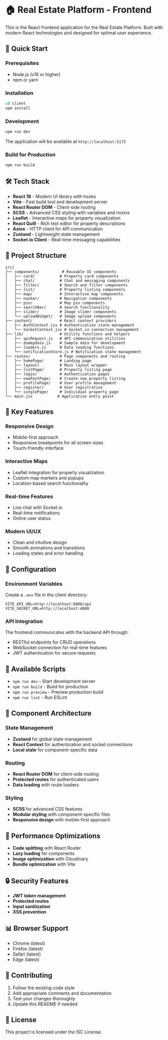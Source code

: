 # 🏠 Real Estate Platform - Frontend

This is the React frontend application for the Real Estate Platform. Built with modern React technologies and designed for optimal user experience.

## 🚀 Quick Start

### Prerequisites
- Node.js (v16 or higher)
- npm or yarn

### Installation
```bash
cd client
npm install
```

### Development
```bash
npm run dev
```

The application will be available at `http://localhost:5173`

### Build for Production
```bash
npm run build
```

## 🛠️ Tech Stack

- **React 18** - Modern UI library with hooks
- **Vite** - Fast build tool and development server
- **React Router DOM** - Client-side routing
- **SCSS** - Advanced CSS styling with variables and mixins
- **Leaflet** - Interactive maps for property visualization
- **React Quill** - Rich text editor for property descriptions
- **Axios** - HTTP client for API communication
- **Zustand** - Lightweight state management
- **Socket.io Client** - Real-time messaging capabilities

## 📁 Project Structure

```
src/
├── components/          # Reusable UI components
│   ├── card/           # Property card components
│   ├── chat/           # Chat and messaging components
│   ├── filter/         # Search and filter components
│   ├── list/           # Property listing components
│   ├── map/            # Interactive map components
│   ├── navbar/         # Navigation components
│   ├── pin/            # Map pin components
│   ├── searchBar/      # Search functionality
│   ├── slider/         # Image slider components
│   └── uploadWidget/   # Image upload components
├── context/            # React context providers
│   ├── AuthContext.jsx # Authentication state management
│   └── SocketContext.jsx # Socket.io connection management
├── lib/                # Utility functions and helpers
│   ├── apiRequest.js   # API communication utilities
│   ├── dummydata.js    # Sample data for development
│   ├── loaders.js      # Data loading functions
│   └── notificationStore.js # Notification state management
├── routes/             # Page components and routing
│   ├── homePage/       # Landing page
│   ├── layout/         # Main layout wrapper
│   ├── listPage/       # Property listing page
│   ├── login/          # Authentication pages
│   ├── newPostPage/    # Create new property listing
│   ├── profilePage/    # User profile management
│   ├── register/       # User registration
│   └── singlePage/     # Individual property page
└── main.jsx           # Application entry point
```

## 🎨 Key Features

### Responsive Design
- Mobile-first approach
- Responsive breakpoints for all screen sizes
- Touch-friendly interface

### Interactive Maps
- Leaflet integration for property visualization
- Custom map markers and popups
- Location-based search functionality

### Real-time Features
- Live chat with Socket.io
- Real-time notifications
- Online user status

### Modern UI/UX
- Clean and intuitive design
- Smooth animations and transitions
- Loading states and error handling

## 🔧 Configuration

### Environment Variables
Create a `.env` file in the client directory:
```env
VITE_API_URL=http://localhost:8800/api
VITE_SOCKET_URL=http://localhost:4000
```

### API Integration
The frontend communicates with the backend API through:
- RESTful endpoints for CRUD operations
- WebSocket connection for real-time features
- JWT authentication for secure requests

## 📱 Available Scripts

- `npm run dev` - Start development server
- `npm run build` - Build for production
- `npm run preview` - Preview production build
- `npm run lint` - Run ESLint

## 🎯 Component Architecture

### State Management
- **Zustand** for global state management
- **React Context** for authentication and socket connections
- **Local state** for component-specific data

### Routing
- **React Router DOM** for client-side routing
- **Protected routes** for authenticated users
- **Data loading** with route loaders

### Styling
- **SCSS** for advanced CSS features
- **Modular styling** with component-specific files
- **Responsive design** with mobile-first approach

## 🚀 Performance Optimizations

- **Code splitting** with React Router
- **Lazy loading** for components
- **Image optimization** with Cloudinary
- **Bundle optimization** with Vite

## 🔒 Security Features

- **JWT token management**
- **Protected routes**
- **Input sanitization**
- **XSS prevention**

## 📊 Browser Support

- Chrome (latest)
- Firefox (latest)
- Safari (latest)
- Edge (latest)

## 🤝 Contributing

1. Follow the existing code style
2. Add appropriate comments and documentation
3. Test your changes thoroughly
4. Update this README if needed

## 📝 License

This project is licensed under the ISC License.